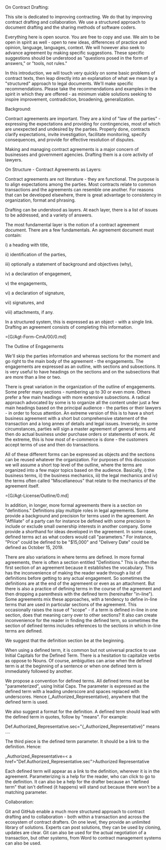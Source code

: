 On Contract Drafting:

This site is dedicated to improving contracting.  We do that by improving contract drafting and collaboration.  We use a structured approach to document drafting and the sharing methods of software coders.

Everything here is open source.  You are free to copy and use.  We aim to be open in spirit as well - open to new ideas, differences of practice and opinion, language, languages, context.  We will however also seek to advance agreement by making specific suggestions.  These specific suggestions should be understood as "questions posed in the form of answers," or "tools, not rules."

In this introduction, we will touch very quickly on some basic problems of contract texts, then leap directly into an explanation of what we mean by a "structured" approach to legal documents.  We'll make specific recommendations.  Please take the recommendations and examples in the spirit in which they are offered -  as minimum viable solutions seeking to inspire improvement, contradiction, broadening, generalization.


Background:

Contract agreements are important.  They are a kind of "law of the parties" - expressing the expectations and providing for contingencies, most of which are unexpected and undesired by the parties.  Properly done, contracts clarify expectations, invite investigation, facilitate monitoring, specify consequences, and provide for effective resolution of disputes.

Making and managing contract agreements is a major concern of businesses and government agencies.  Drafting them is a core activity of lawyers. 


On Structure - Contract Agreements as Layers:

Contract agreements are not literature - they are functional.  The purpose is to align expectations among the parties.  Most contracts relate to common transactions and the agreements can resemble one another.  For reasons that can be developed elsewhere, there is great advantage to consistency in organization, format and phrasing.

Drafting can be understood as layers.  At each layer, there is a list of issues to be addressed, and a variety of answers.

The most fundamental layer is the notion of a contract agreement document.  There are a few fundamentals.  An agreement document must contain:

i) a heading with title,

ii) identification of the parties,

iii) optionally a statement of background and objectives (why),

iv) a declaration of engagement,

v) the engagements,

vi) a declaration of signature,

vii) signatures, and

viii) attachments, if any.

In a structured system, this is expressed as an object - with a single link.  Drafting an agreement consists of completing this information.

=[G/Agt-Form-CmA/00/0.md]


The Outline of Engagements

We'll skip the parties information and whereas sections for the moment and go right to the main body of the agreement - the engagements.  The engagements are expressed as an outline, with sections and subsections.  It is very useful to have headings on the sections and on the subsections that are more than a line or two.

There is great variation in the organization of the outline of engagements.  Some prefer many sections - numbering up to 30 or even more.  Others prefer a few main headings with more extensive subsections.  A radical approach advocated by some is to organize all the content under just a few main headings based on the principal audience - the parties or their lawyers - in order to focus attention.  An extreme version of this is to have a short business agreement with a short but comprehensive statement of the transaction and a long annex of details and legal issues.  Inversely, in some circumstances, parties will sign a master agreement of general terms and then do actual business under purchase orders or statements of work.  At the extreme, this is how most of e-commerce is done - the customers accept terms of use and then do transactions.

All of these different forms can be expressed as objects and the sections can be reused whatever the organization.  For purposes of this discussion we will assume a short top level of the outline, where the terms are organized into a few major topics based on the audience.  Basically, i) the business terms, ii) the business mechanics, iii) the legal mechanics and iv) the terms often called "Miscellaneous" that relate to the mechanics of the agreement itself.

=[G/Agt-License/Outline/0.md]

In addition, in longer, more formal agreements there is a section on "definitions."   Definitions play multiple roles in legal agreements.  Some provide a background and precision for terms used in the agreement.  An "Affiliate" of a party can for instance be defined with some precision to include or exclude small ownership interests in another company.  Some provide a shorthand for ideas developed in the agreement.  In some cases, defined terms act as what coders would call "parameters."  For instance, "Price" could be defined to be "$15,000" and "Delivery Date" could be defined as October 15, 2019.

There are also variations in where terms are defined.  In more formal agreements, there is often a section entitled "Definitions."  This is often the first section of an agreement because it establishes the vocabulary.  This has the inconvenience of making the reader wade through a list of definitions before getting to any actual engagement.  So sometimes the definitions are at the end of the agremeent or even as an attachment. But there is also a practice of defining terms in the course of the agreement and then dropping a parenthesis with the defined term (hereinafter "in-line").  Some agreements mix these approaches, with a tendency to define in-line terms that are used in particular sections of the agreement.  This occasionally raises the issue of "scope" - if a term is defined in-line in one section, does that meaning carry over to other sections?  It also can create inconvenience for the reader in finding the defined term, so sometimes the section of defined terms includes references to the sections in which in-line terms are defined.

We suggest that the definition section be at the beginning.

When using a defined term, it is common but not universal practice to use Initial Capitals for the Defined Term.  There is a hesitation to capitalize verbs as oppose to Nouns.  Of course, ambiguities can arise when the defined term is at the beginning of a sentence or when one defined term is immediately followed by another.

We propose a convention for defined terms.  All defined terms must be "parameterized", using Initial Caps.  The parameter is expressed as the defined term with a leading underscore and spaces replaced with underscores.  Hence {_Authorized_Representative}, anywhere that the defined term is used.

We also suggest a format for the definition.  A defined term should lead with the defined term in quotes, follow by "means".  For example:

Def.Authorized_Representative.sec="{_Authorized_Representative}" means ....


The third piece is the defined term parameter. It should be a link to the definition.  Hence:

_Authorized_Representative=< a  href="Def.Authorized_Representative.sec">Authorized Representative<a>

Each defined term will appear as a link to the definition, wherever it is in the agreement.  Parameterizing is a help for the reader, who can click to go to the definition.  It can also be a help for the drafter because an "defined term" that isn't defined (it happens) will stand out because there won't be a matching parameter. 


Collaboration:

Git and GitHub enable a much more structured approach to contract drafting and to collaboration - both within a transaction and across the ecosystem of contract drafters.  On one level, they provide an unlimited library of solutions.  Experts can post solutions, they can be used by cloning, updates are clear.   Git can also be used for the actual negotiation of a transaction, but other systems, from Word to contract management systems can also be used.
